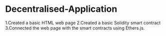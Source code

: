 # Decentralised-Application

1.Created a basic HTML web page
2.Created a basic Solidity smart contract
3.Connected the web page with the smart contracts using Ethers.js.
